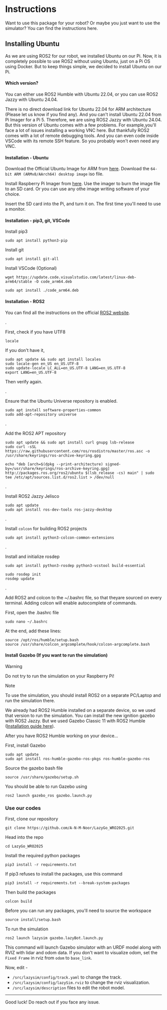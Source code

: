 # Instructions
Want to use this package for your robot? Or maybe you just want to use the simulator? You can find the instructions here.

## Installing Ubuntu
As we are using ROS2 for our robot, we installed Ubuntu on our Pi. Now, it is completely possible to use ROS2 without using Ubuntu, just on a Pi OS using Docker. But to keep things simple, we decided to install Ubuntu on our Pi.

#### Which version?
You can either use ROS2 Humble with Ubuntu 22.04, or you can use ROS2 Jazzy with Ubuntu 24.04.

There is no direct download link for Ubuntu 22.04 for ARM architecture (Please let us know if you find any). And you can't install Ubuntu 22.04 from Pi Imager for a Pi 5. Therefore, we are using ROS2 Jazzy with Ubuntu 24.04. But this version of Ubuntu comes with a few problems. For example,you'll face a lot of issues installing a working VNC here. But thankfully ROS2 comes with a lot of remote debugging tools. And you can even code inside VSCode with its remote SSH feature. So you probably won't even need any VNC.

#### Installation - Ubuntu
Download the Official Ubuntu Image for ARM from [here](https://cdimage.ubuntu.com/daily-live/20240421/). Download the `64-bit ARM (ARMv8/AArch64) desktop image` iso file.

Install Raspberry Pi Imager from [here](https://www.raspberrypi.com/software/). Use the imager to burn the image file to an SD card. Or you can use any othe image writing software of your choice.

Insert the SD card into the Pi, and turn it on. The first time you'll need to use a monitor.

#### Installation - pip3, git, VSCode

Install pip3
```
sudo apt install python3-pip
```

Install git
```
sudo apt install git-all
```

Install VSCode (Optional)
```
wget https://update.code.visualstudio.com/latest/linux-deb-arm64/stable -O code_arm64.deb
```
```
sudo apt install ./code_arm64.deb
```

#### Installation - ROS2
You can find all the instructions on the official [ROS2 website](https://docs.ros.org/en/jazzy/Installation/Ubuntu-Install-Debs.html).


.


First, check if you have UTF8
```
locale
```
If you don't have it,
```
sudo apt update && sudo apt install locales
sudo locale-gen en_US en_US.UTF-8
sudo update-locale LC_ALL=en_US.UTF-8 LANG=en_US.UTF-8
export LANG=en_US.UTF-8
```
Then verify again.

.

Ensure that the Ubuntu Universe repository is enabled.
```
sudo apt install software-properties-common
sudo add-apt-repository universe
```

.

Add the ROS2 APT repository
```
sudo apt update && sudo apt install curl gnupg lsb-release
sudo curl -sSL https://raw.githubusercontent.com/ros/rosdistro/master/ros.asc -o /usr/share/keyrings/ros-archive-keyring.gpg
```
```
echo "deb [arch=$(dpkg --print-architecture) signed-by=/usr/share/keyrings/ros-archive-keyring.gpg] http://packages.ros.org/ros2/ubuntu $(lsb_release -cs) main" | sudo tee /etc/apt/sources.list.d/ros2.list > /dev/null
```

.

Install ROS2 Jazzy Jelisco
```
sudo apt update
sudo apt install ros-dev-tools ros-jazzy-desktop
```

.

Install `colcon` for building ROS2 projects
```
sudo apt install python3-colcon-common-extensions
```

.

Install and initialize rosdep
```
sudo apt install python3-rosdep python3-vcstool build-essential
```
```
sudo rosdep init
rosdep update
```

.

Add ROS2 and colcon to the ~/.bashrc file, so that theyare sourced on every terminal. Adding colcon will enable autocomplete of commands.

First, open the .bashrc file
```
sudo nano ~/.bashrc
```
At the end, add these lines:
```
source /opt/ros/humble/setup.bash
source /usr/share/colcon_argcomplete/hook/colcon-argcomplete.bash
```

#### Install Gazebo (If you want to run the simulation)

> [!WARNING]  
> Do not try to run the simulation on your Raspberry Pi!

> [!Note]  
> To use the simulation, you should install ROS2 on a separate PC/Laptop and run the simulation there.

We already had ROS2 Humble installed on a separate device, so we used that version to run the simulation. You can install the new ignition gazebo with ROS2 Jazzy. But we used Gazebo Classic 11 with ROS2 Humble ([Installation guide here](https://docs.ros.org/en/humble/Installation/Ubuntu-Install-Debs.html)).

After you have ROS2 Humble working on your device...

First, install Gazebo
```
sudo apt update
sudo apt install ros-humble-gazebo-ros-pkgs ros-humble-gazebo-ros
```
Source the gazebo bash file
```
source /usr/share/gazebo/setup.sh
```

You should be able to run Gazebo using
```
ros2 launch gazebo_ros gazebo.launch.py
```


### Use our codes

First, clone our repository
```
git clone https://github.com/A-N-M-Noor/LazyGo_WRO2025.git
```
Head into the repo
```
cd LazyGo_WRO2025
```
Install the required python packages
```
pip3 install -r requirements.txt
```
If pip3 refuses to install the packages, use this command
```
pip3 install -r requirements.txt --break-system-packages
```

Then build the packages
```
colcon build
```

Before you can run any packages, you'll need to source the workspace
```
source install/setup.bash
```

To run the simulation
```
ros2 launch lazysim gazebo.lazyBot.launch.py
```

This command will launch Gazebo simulator with an URDF model along with RVIZ with lidar and odom data. If you don't want to visualize odom, set the `Fixed Frame` in rviz from `odom` to `base_link`.

Now, edit -
- `/src/lazysim/config/track.yaml` to change the track.
- `/src/lazysim/config/lazySim.rviz` to change the rviz visualization.
- `/src/lazysim/description` files to edit the robot model.

---

Good luck! Do reach out if you face any issue.
